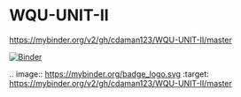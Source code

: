 # WQU-UNIT-II

https://mybinder.org/v2/gh/cdaman123/WQU-UNIT-II/master

[![Binder](https://mybinder.org/badge_logo.svg)](https://mybinder.org/v2/gh/cdaman123/WQU-UNIT-II/master)

.. image:: https://mybinder.org/badge_logo.svg
 :target: https://mybinder.org/v2/gh/cdaman123/WQU-UNIT-II/master
